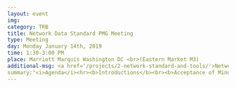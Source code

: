 ```yaml
---
layout: event
img: 
category: TRB
title: Network Data Standard PMG Meeting
type: Meeting
day: Monday January 14th, 2019
time: 1:30-3:00 PM
place: Marriott Marquis Washington DC <br>(Eastern Market M3)
additional-msg: <a href='/projects/2-network-standard-and-tools/'>Network Data Standard Project page</a>
summary:"<i>Agenda</i><hr><b>Introductions</b><br><b>Acceptance of Minutes</b><br><b>Statement of Scope</b><br><ul><li>Principles<li>Use cases<li>Requirements</ul><b>Existing specification inventory</b>"
---
```


